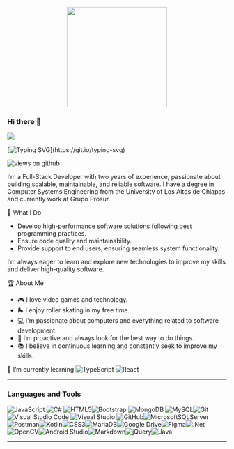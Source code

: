 <p align="center">
  <img src="https://miro.medium.com/max/2048/1*OohqW5DGh9CQS4hLY5FXzA.png" height="230"/>
</p>

### Hi there 👋

<img src="https://profile-counter.glitch.me/jacques234/count.svg">

[![Typing SVG](https://readme-typing-svg.herokuapp.com?font=Architects+Daughter&color=7AF79A&size=30&lines=Hey!+It's+Diego!;I'm+a+Fullstack+Developer...)](https://git.io/typing-svg)

<img src="https://komarev.com/ghpvc/?username=jacques234&label=Views&color=brightgreen&style=flat-square" alt="views on github" />

I’m a Full-Stack Developer with two years of experience, passionate about building scalable, maintainable, and reliable software. I have a degree in Computer Systems Engineering from the University of Los Altos de Chiapas and currently work at Grupo Prosur.

🔹 What I Do
- Develop high-performance software solutions following best programming practices.
- Ensure code quality and maintainability.
- Provide support to end users, ensuring seamless system functionality.

I’m always eager to learn and explore new technologies to improve my skills and deliver high-quality software.

🏆 About Me
- 🎮 I love video games and technology.
- 🛼 I enjoy roller skating in my free time.
- 💻 I'm passionate about computers and everything related to software development.
- 🚀 I’m proactive and always look for the best way to do things.
- 📚 I believe in continuous learning and constantly seek to improve my skills.

🌱 I’m currently learning ![TypeScript](https://img.shields.io/badge/typescript-%23007ACC.svg?style=for-the-badge&logo=typescript&logoColor=white) ![React](https://img.shields.io/badge/react-%2320232a.svg?style=for-the-badge&logo=react&logoColor=%2361DAFB)



-------------------

### Languages and Tools  
![JavaScript](https://img.shields.io/badge/javascript-%23323330.svg?style=for-the-badge&logo=javascript&logoColor=%23F7DF1E) ![C#](https://img.shields.io/badge/c%23-%23239120.svg?style=for-the-badge&logo=c-sharp&logoColor=white) ![HTML5](https://img.shields.io/badge/html5-%23E34F26.svg?style=for-the-badge&logo=html5&logoColor=white)![Bootstrap](https://img.shields.io/badge/bootstrap-%23563D7C.svg?style=for-the-badge&logo=bootstrap&logoColor=white) ![MongoDB](https://img.shields.io/badge/MongoDB-%234ea94b.svg?style=for-the-badge&logo=mongodb&logoColor=white) ![MySQL](https://img.shields.io/badge/mysql-%2300f.svg?style=for-the-badge&logo=mysql&logoColor=white)![Git](https://img.shields.io/badge/git-%23F05033.svg?style=for-the-badge&logo=git&logoColor=white) ![Visual Studio Code](https://img.shields.io/badge/VisualStudioCode-0078d7.svg?style=for-the-badge&logo=visual-studio-code&logoColor=white) ![Visual Studio](https://img.shields.io/badge/VisualStudio-5C2D91.svg?style=for-the-badge&logo=visual-studio&logoColor=white) ![GitHub](https://img.shields.io/badge/github-%23121011.svg?style=for-the-badge&logo=github&logoColor=white)![MicrosoftSQLServer](https://img.shields.io/badge/Microsoft%20SQL%20Server-CC2927?style=for-the-badge&logo=microsoft%20sql%20server&logoColor=white)![Postman](https://img.shields.io/badge/Postman-FF6C37?style=for-the-badge&logo=postman&logoColor=white)![Kotlin](https://img.shields.io/badge/kotlin-%237F52FF.svg?style=for-the-badge&logo=kotlin&logoColor=white)![CSS3](https://img.shields.io/badge/css3-%231572B6.svg?style=for-the-badge&logo=css3&logoColor=white)![MariaDB](https://img.shields.io/badge/MariaDB-003545?style=for-the-badge&logo=mariadb&logoColor=white)![Google Drive](https://img.shields.io/badge/Google%20Drive-4285F4?style=for-the-badge&logo=googledrive&logoColor=white)![Figma](https://img.shields.io/badge/figma-%23F24E1E.svg?style=for-the-badge&logo=figma&logoColor=white)![.Net](https://img.shields.io/badge/.NET-5C2D91?style=for-the-badge&logo=.net&logoColor=white)![OpenCV](https://img.shields.io/badge/opencv-%23white.svg?style=for-the-badge&logo=opencv&logoColor=white)![Android Studio](https://img.shields.io/badge/android%20studio-346ac1?style=for-the-badge&logo=android%20studio&logoColor=white)![Markdown](https://img.shields.io/badge/markdown-%23000000.svg?style=for-the-badge&logo=markdown&logoColor=white)![jQuery](https://img.shields.io/badge/jquery-%230769AD.svg?style=for-the-badge&logo=jquery&logoColor=white)![Java](https://img.shields.io/badge/java-%23ED8B00.svg?style=for-the-badge&logo=openjdk&logoColor=white)
  
-------------------
